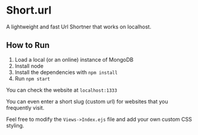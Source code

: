 # Short.url
A lightweight and fast Url Shortner that works on localhost.

## How to Run

1) Load a local (or an online) instance of MongoDB
2) Install node
3) Install the dependencies with `npm install`
4) Run `npm start`

You can check the website at `localhost:1333`

You can even enter a short slug (custom url) for websites that you frequently visit. 

Feel free to modify the `Views->Index.ejs` file and add your own custom CSS styling. 
